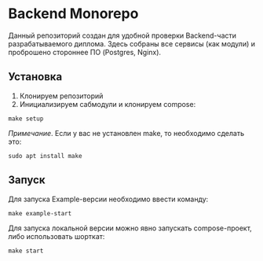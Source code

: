 # Backend Monorepo

Данный репозиторий создан для удобной проверки Backend-части разрабатываемого диплома.
Здесь собраны все сервисы (как модули) и проброшено стороннее ПО (Postgres, Nginx).

## Установка

1. Клонируем репозиторий
2. Инициализируем сабмодули и клонируем compose:
```
make setup
```
*Примечание*. Если у вас не установлен make, то необходимо сделать это:
```
sudo apt install make
```

## Запуск

Для запуска Example-версии необходимо ввести команду:
```
make example-start
```

Для запуска локальной версии можно явно запускать compose-проект, либо использовать шорткат:
```
make start
```